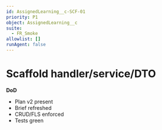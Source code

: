 ```yaml
---
id: AssignedLearning__c-SCF-01
priority: P1
object: AssignedLearning__c
suite:
  - FR_Smoke
allowlist: []
runAgent: false
---
```

# Scaffold handler/service/DTO

**DoD**
- Plan v2 present
- Brief refreshed
- CRUD/FLS enforced
- Tests green
